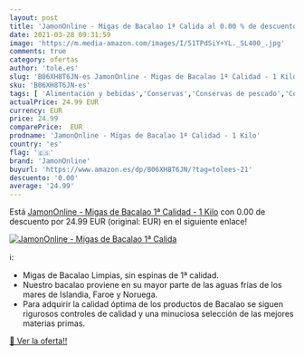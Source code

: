```yaml
---
layout: post
title: 'JamonOnline - Migas de Bacalao 1ª Calida al 0.00 % de descuento'
date: 2021-03-28 09:31:59
image: 'https://m.media-amazon.com/images/I/51TPdSiY+YL._SL400_.jpg'
comments: true
category: ofertas
author: 'tole.es'
slug: 'B06XH8T6JN-es JamonOnline - Migas de Bacalao 1ª Calidad - 1 Kilo'
sku: 'B06XH8T6JN-es'
tags: [ 'Alimentación y bebidas','Conservas','Conservas de pescado','Conservas de pescado y marisco','bacalao','jamononline', ]
actualPrice: 24.99 EUR
currency: EUR
price: 24.99
comparePrice:  EUR
prodname: 'JamonOnline - Migas de Bacalao 1ª Calidad - 1 Kilo'
country: 'es'
flag: '🇪🇸'
brand: 'JamonOnline'
buyurl: 'https://www.amazon.es/dp/B06XH8T6JN/?tag=tolees-21'
descuento: '0.00'
average: '24.99'
---
```


Está [JamonOnline - Migas de Bacalao 1ª Calidad - 1 Kilo](https://www.amazon.es/dp/B06XH8T6JN/?tag=tolees-21) con 0.00 de descuento por 24.99 EUR (original:  EUR) en el siguiente enlace!

[![JamonOnline - Migas de Bacalao 1ª Calida](https://m.media-amazon.com/images/I/51TPdSiY+YL._SL400_.jpg)](https://www.amazon.es/dp/B06XH8T6JN/?tag=tolees-21)

ℹ️:

- Migas de Bacalao Limpias, sin espinas de 1ª calidad.
- Nuestro bacalao proviene en su mayor parte de las aguas frías de los mares de Islandia, Faroe y Noruega.
- Para adquirir la calidad óptima de los productos de Bacalao se siguen rigurosos controles de calidad y una minuciosa selección de las mejores materias primas.

[🛒 Ver la oferta!!](https://www.amazon.es/dp/B06XH8T6JN/?tag=tolees-21)
